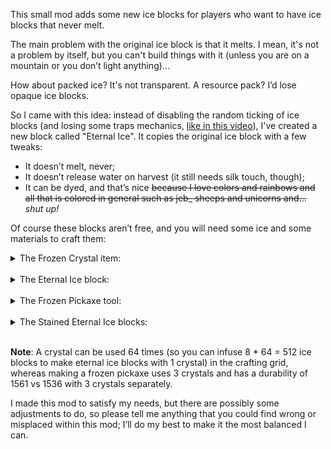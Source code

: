 This small mod adds some new ice blocks for players who want to have ice blocks that never melt.
 
The main problem with the original ice block is that it melts. I mean, it's not a problem by itself, but you can't build things with it (unless you are on a mountain or you don’t light anything)...

How about packed ice? It's not transparent. A resource pack? I’d lose opaque ice blocks.
 
So I came with this idea: instead of disabling the random ticking of ice blocks (and losing some traps mechanics, <a href="https://www.youtube.com/watch?v=27pbMJh0AMU">like in this video</a>), I've created a new block called "Eternal Ice". It copies the original ice block with a few tweaks:
 
- It doesn’t melt, never;
- It doesn’t release water on harvest (it still needs silk touch, though);
- It can be dyed, and that’s nice ~~because I love colors and rainbows and all that is colored in general such as jeb_ sheeps and unicorns and…~~ _shut up!_
 
Of course these blocks aren’t free, and you will need some ice and some materials to craft them:

<details>
<summary>The Frozen Crystal item:</summary>
<img src="https://image.noelshack.com/fichiers/2018/19/7/1526162930-frozen-crystal.png"/>
</details><br/>

<details>
<summary>The Eternal Ice block:</summary>
<img src="https://image.noelshack.com/fichiers/2018/19/7/1526162930-eternal-ice.png"/>
</details><br/>

<details>
<summary>The Frozen Pickaxe tool:</summary>
<img src="https://image.noelshack.com/fichiers/2018/19/7/1526162930-frozen-pickaxe.png"/>

This pickaxe harvests eternal ice blocks directly when you break ice blocks with it and can harvest stained / basic eternal ice blocks.
Otherwise it acts like a diamond pickaxe.
</details><br/>

<details>
<summary>The Stained Eternal Ice blocks:</summary>
<img src="https://image.noelshack.com/fichiers/2018/19/7/1526162930-blue-stained-eternal-ice.png"/>

**Note**: You can use any color of stained eternal ice, even basic eternal ice, but you can't color 8 blocks with the same dye (that would be stupid, isn't it?):

<img src="https://image.noelshack.com/fichiers/2018/19/7/1526162930-non-working-blue-stained-eternal-ice.png"/>

But this works:

<img src="https://image.noelshack.com/fichiers/2018/19/7/1526162930-working-blue-stained-eternal-ice.png"/>
</details><br/>

**Note**:  A crystal can be used 64 times (so you can infuse 8 * 64 = 512 ice blocks to make eternal ice blocks with 1 crystal) in the crafting grid, whereas making a frozen pickaxe uses 3 crystals and has a durability of 1561 vs 1536 with 3 crystals separately.
 
I made this mod to satisfy my needs, but there are possibly some adjustments to do, so please tell me anything that you could find wrong or misplaced within this mod; I’ll do my best to make it the most balanced I can.
